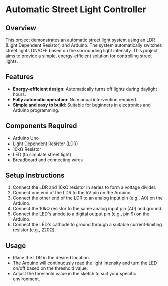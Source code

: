 # Automatic Street Light Controller

## Overview
This project demonstrates an automatic street light system using an LDR (Light Dependent Resistor) and Arduino. The system automatically switches street lights ON/OFF based on the surrounding light intensity. This project aims to provide a simple, energy-efficient solution for controlling street lights.

## Features
- **Energy-efficient design**: Automatically turns off lights during daylight hours.
- **Fully automatic operation**: No manual intervention required.
- **Simple and easy to build**: Suitable for beginners in electronics and Arduino programming.

## Components Required
- Arduino Uno
- Light Dependent Resistor (LDR)
- 10kΩ Resistor
- LED (to simulate street light)
- Breadboard and connecting wires

## Setup Instructions
1. Connect the LDR and 10kΩ resistor in series to form a voltage divider.
2. Connect one end of the LDR to the 5V pin on the Arduino.
3. Connect the other end of the LDR to an analog input pin (e.g., A0) on the Arduino.
4. Connect the 10kΩ resistor to the same analog input pin (A0) and ground.
5. Connect the LED's anode to a digital output pin (e.g., pin 9) on the Arduino.
6. Connect the LED's cathode to ground through a suitable current-limiting resistor (e.g., 220Ω).

## Usage
- Place the LDR in the desired location.
- The Arduino will continuously read the light intensity and turn the LED on/off based on the threshold value.
- Adjust the threshold value in the sketch to suit your specific environment.

